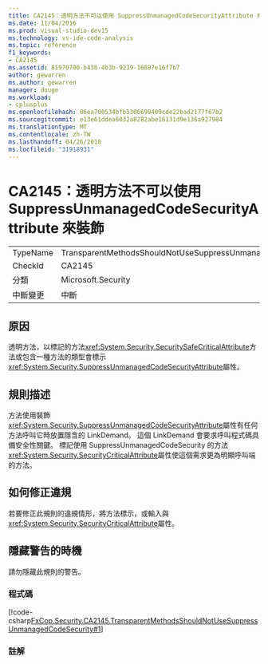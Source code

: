 ```yaml
---
title: CA2145：透明方法不可以使用 SuppressUnmanagedCodeSecurityAttribute 來裝飾
ms.date: 11/04/2016
ms.prod: visual-studio-dev15
ms.technology: vs-ide-code-analysis
ms.topic: reference
f1_keywords:
- CA2145
ms.assetid: 81970700-b438-4b3b-9239-16887e16f7b7
author: gewarren
ms.author: gewarren
manager: douge
ms.workload:
- cplusplus
ms.openlocfilehash: 06ea700534bfb5306699409cde22bad2177f67b2
ms.sourcegitcommit: e13e61ddea6032a8282abe16131d9e136a927984
ms.translationtype: MT
ms.contentlocale: zh-TW
ms.lasthandoff: 04/26/2018
ms.locfileid: "31918931"
---
```

# <a name="ca2145-transparent-methods-should-not-be-decorated-with-the-suppressunmanagedcodesecurityattribute"></a>CA2145：透明方法不可以使用 SuppressUnmanagedCodeSecurityAttribute 來裝飾
|||
|-|-|
|TypeName|TransparentMethodsShouldNotUseSuppressUnmanagedCodeSecurity|
|CheckId|CA2145|
|分類|Microsoft.Security|
|中斷變更|中斷|

## <a name="cause"></a>原因
 透明方法，以標記的方法<xref:System.Security.SecuritySafeCriticalAttribute>方法或包含一種方法的類型會標示<xref:System.Security.SuppressUnmanagedCodeSecurityAttribute>屬性。

## <a name="rule-description"></a>規則描述
 方法使用裝飾<xref:System.Security.SuppressUnmanagedCodeSecurityAttribute>屬性有任何方法呼叫它時放置隱含的 LinkDemand。 這個 LinkDemand 會要求呼叫程式碼具備安全性關鍵。 標記使用 SuppressUnmanagedCodeSecurity 的方法<xref:System.Security.SecurityCriticalAttribute>屬性使這個需求更為明顯呼叫端的方法。

## <a name="how-to-fix-violations"></a>如何修正違規
 若要修正此規則的違規情形，將方法標示，或輸入與<xref:System.Security.SecurityCriticalAttribute>屬性。

## <a name="when-to-suppress-warnings"></a>隱藏警告的時機
 請勿隱藏此規則的警告。

### <a name="code"></a>程式碼
 [!code-csharp[FxCop.Security.CA2145.TransparentMethodsShouldNotUseSuppressUnmanagedCodeSecurity#1](../code-quality/codesnippet/CSharp/ca2145-transparent-methods-should-not-be-decorated-with-the-suppressunmanagedcodesecurityattribute_1.cs)]

### <a name="comments"></a>註解